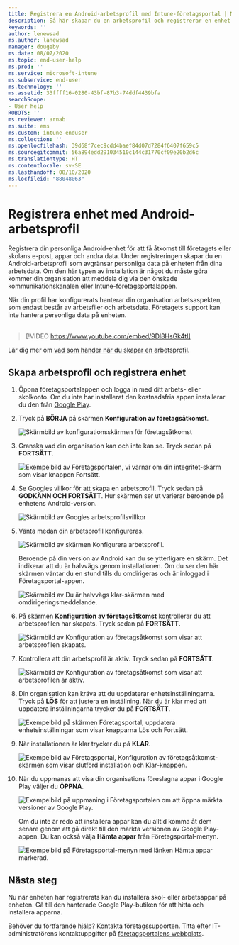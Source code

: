 ```yaml
---
title: Registrera en Android-arbetsprofil med Intune-företagsportal | Microsoft Docs
description: Så här skapar du en arbetsprofil och registrerar en enhet med Intune-företagsportalen.
keywords: ''
author: lenewsad
ms.author: lanewsad
manager: dougeby
ms.date: 08/07/2020
ms.topic: end-user-help
ms.prod: ''
ms.service: microsoft-intune
ms.subservice: end-user
ms.technology: ''
ms.assetid: 33ffff16-0280-43bf-87b3-74ddf4439bfa
searchScope:
- User help
ROBOTS: ''
ms.reviewer: arnab
ms.suite: ems
ms.custom: intune-enduser
ms.collection: ''
ms.openlocfilehash: 39d68f7cec9cdd4baef84d07d7284f6407f659c5
ms.sourcegitcommit: 56a894edd291034510c144c31770cf09e20b2d6c
ms.translationtype: HT
ms.contentlocale: sv-SE
ms.lasthandoff: 08/10/2020
ms.locfileid: "88048063"
---
```

# <a name="enroll-device-with-android-work-profile"></a>Registrera enhet med Android-arbetsprofil

Registrera din personliga Android-enhet för att få åtkomst till företagets eller skolans e-post, appar och andra data. Under registreringen skapar du en Android-arbetsprofil som avgränsar personliga data på enheten från dina arbetsdata. Om den här typen av installation är något du måste göra kommer din organisation att meddela dig via den önskade kommunikationskanalen eller Intune-företagsportalappen. 

När din profil har konfigurerats hanterar din organisation arbetsaspekten, som endast består av arbetsfiler och arbetsdata. Företagets support kan inte hantera personliga data på enheten.  
</br>
> [!VIDEO https://www.youtube.com/embed/9Dl8HsGk4tI]

Lär dig mer om [vad som händer när du skapar en arbetsprofil](what-happens-when-you-create-a-work-profile-android.md).

## <a name="create-work-profile-and-enroll-device"></a>Skapa arbetsprofil och registrera enhet

1. Öppna företagsportalappen och logga in med ditt arbets- eller skolkonto. Om du inte har installerat den kostnadsfria appen installerar du den från [Google Play](https://play.google.com/store/apps/details?id=com.microsoft.windowsintune.companyportal).  

2. Tryck på **BÖRJA** på skärmen **Konfiguration av företagsåtkomst**.  

    ![Skärmbild av konfigurationsskärmen för företagsåtkomst](./media/access-setup-work-profile-1911.png)  

3. Granska vad din organisation kan och inte kan se. Tryck sedan på **FORTSÄTT**. 

    ![Exempelbild av Företagsportalen, vi värnar om din integritet-skärm som visar knappen Fortsätt.](./media/android-privacy-screen-1911.png)  

4. Se Googles villkor för att skapa en arbetsprofil. Tryck sedan på **GODKÄNN OCH FORTSÄTT**. Hur skärmen ser ut varierar beroende på enhetens Android-version. 

    ![Skärmbild av Googles arbetsprofilsvillkor](./media/android-wp-05-1908.png)  

5. Vänta medan din arbetsprofil konfigureras.  

    ![Skärmbild av skärmen Konfigurera arbetsprofil.](./media/android-wp-05a-1908.png)  

   Beroende på din version av Android kan du se ytterligare en skärm. Det indikerar att du är halvvägs genom installationen. Om du ser den här skärmen väntar du en stund tills du omdirigeras och är inloggad i Företagsportal-appen.  

    ![Skärmbild av Du är halvvägs klar-skärmen med omdirigeringsmeddelande.](./media/android-wp-05b-1908.png)  

6. På skärmen **Konfiguration av företagsåtkomst** kontrollerar du att arbetsprofilen har skapats. Tryck sedan på **FORTSÄTT**.  

    ![Skärmbild av Konfiguration av företagsåtkomst som visar att arbetsprofilen skapats.](./media/work-profile-complete-1911.png)  

7. Kontrollera att din arbetsprofil är aktiv. Tryck sedan på **FORTSÄTT**. 

    ![Skärmbild av Konfiguration av företagsåtkomst som visar att arbetsprofilen är aktiv.](./media/work-profile-active-1911.png)  

8. Din organisation kan kräva att du uppdaterar enhetsinställningarna. Tryck på **LÖS** för att justera en inställning. När du är klar med att uppdatera inställningarna trycker du på **FORTSÄTT**.    

    ![Exempelbild på skärmen Företagsportal, uppdatera enhetsinställningar som visar knapparna Lös och Fortsätt.](./media/resolve-settings-1911.png) 


9. När installationen är klar trycker du på **KLAR**.  

    ![Exempelbild av Företagsportal, Konfiguration av företagsåtkomst-skärmen som visar slutförd installation och Klar-knappen.](./media/work-profile-done-1911.png)  

10. När du uppmanas att visa din organisations föreslagna appar i Google Play väljer du **ÖPPNA**. 

    ![Exempelbild på uppmaning i Företagsportalen om att öppna märkta versioner av Google Play.](./media/get-apps-banner-android-2005.png) 

    Om du inte är redo att installera appar kan du alltid komma åt dem senare genom att gå direkt till den märkta versionen av Google Play-appen. Du kan också välja **Hämta appar** från Företagsportal-menyn.  

    ![Exempelbild på Företagsportal-menyn med länken Hämta appar markerad.](./media/updated-drawer-android-2005.png) 



## <a name="next-steps"></a>Nästa steg  

Nu när enheten har registrerats kan du installera skol- eller arbetsappar på enheten. Gå till den hanterade Google Play-butiken för att hitta och installera apparna. 

Behöver du fortfarande hjälp? Kontakta företagssupporten. Titta efter IT-administratörens kontaktuppgifter på [företagsportalens webbplats](https://go.microsoft.com/fwlink/?linkid=2010980).
